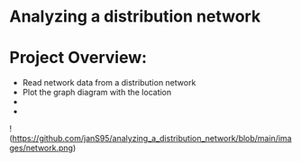 # Analyzing a distribution network

# Project Overview:
* Read network data from a distribution network
* Plot the graph diagram with the location
* 
*

!(https://github.com/janS95/analyzing_a_distribution_network/blob/main/images/network.png)
